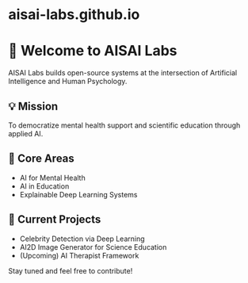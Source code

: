 # aisai-labs.github.io

# 🌟 Welcome to AISAI Labs

AISAI Labs builds open-source systems at the intersection of Artificial Intelligence and Human Psychology.

## 💡 Mission
To democratize mental health support and scientific education through applied AI.

## 🔬 Core Areas
- AI for Mental Health
- AI in Education
- Explainable Deep Learning Systems

## 🧠 Current Projects
- Celebrity Detection via Deep Learning
- AI2D Image Generator for Science Education
- (Upcoming) AI Therapist Framework

Stay tuned and feel free to contribute!
